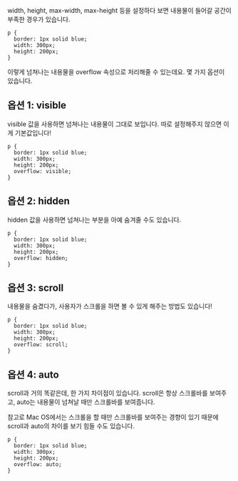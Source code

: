 width, height, max-width, max-height 등을 설정하다 보면 내용물이 들어갈 공간이 부족한 경우가 있습니다.


```
p {
  border: 1px solid blue;
  width: 300px;
  height: 200px;
}
```

이렇게 넘쳐나는 내용물을 overflow 속성으로 처리해줄 수 있는데요. 몇 가지 옵션이 있습니다.

## 옵션 1: visible
visible 값을 사용하면 넘쳐나는 내용물이 그대로 보입니다. 따로 설정해주지 않으면 이게 기본값입니다!

```
p {
  border: 1px solid blue;
  width: 300px;
  height: 200px;
  overflow: visible;
}
```

## 옵션 2: hidden
hidden 값을 사용하면 넘쳐나는 부분을 아예 숨겨줄 수도 있습니다.

```
p {
  border: 1px solid blue;
  width: 300px;
  height: 200px;
  overflow: hidden;
}
```

## 옵션 3: scroll
내용물을 숨겼다가, 사용자가 스크롤을 하면 볼 수 있게 해주는 방법도 있습니다!

```
p {
  border: 1px solid blue;
  width: 300px;
  height: 200px;
  overflow: scroll;
}
```

## 옵션 4: auto
scroll과 거의 똑같은데, 한 가지 차이점이 있습니다. scroll은 항상 스크롤바를 보여주고, auto는 내용물이 넘쳐날 때만 스크롤바를 보여줍니다.

 
참고로 Mac OS에서는 스크롤을 할 때만 스크롤바를 보여주는 경향이 있기 때문에 scroll과 auto의 차이를 보기 힘들 수도 있습니다.

```
p {
  border: 1px solid blue;
  width: 300px;
  height: 200px;
  overflow: auto;
}
```
